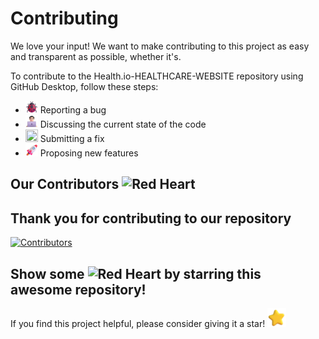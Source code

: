 # Contributing

We love your input! We want to make contributing to this project as easy and transparent as possible, whether it's.

To contribute to the Health.io-HEALTHCARE-WEBSITE repository using GitHub Desktop, follow these steps:

- <img src="https://raw.githubusercontent.com/Tarikul-Islam-Anik/tarikul-islam-anik/main/assets/images/Lady%20Beetle.png" width="20" height="20"> Reporting a bug
- <img src="https://raw.githubusercontent.com/Tarikul-Islam-Anik/tarikul-islam-anik/main/assets/images/Man%20Technologist%20Light%20Skin%20Tone.png" width="20" height="20" > Discussing the current state of the code
- <img src="https://raw.githubusercontent.com/Tarikul-Islam-Anik/Animated-Fluent-Emojis/master/Emojis/Objects/Axe.png" width="20" height="20" > Submitting a fix
- <img src="https://raw.githubusercontent.com/Tarikul-Islam-Anik/tarikul-islam-anik/main/assets/images/Rocket.png" width="20" height="20" > Proposing new features

## Our Contributors <img src="https://raw.githubusercontent.com/Tarikul-Islam-Anik/Animated-Fluent-Emojis/master/Emojis/Smilies/Red%20Heart.png" alt="Red Heart" width="40" height="40" />

## Thank you for contributing to our repository

[![Contributors](https://contributors-img.web.app/image?repo=Anishkagupta04/Health.io-HEALTHCARE-WEBSITE-)](https://github.com/Anishkagupta04/Health.io-HEALTHCARE-WEBSITE-/graphs/contributors)

## Show some <img src="https://raw.githubusercontent.com/Tarikul-Islam-Anik/Animated-Fluent-Emojis/master/Emojis/Smilies/Red%20Heart.png" alt="Red Heart" width="30" height="30" /> by starring this awesome repository!

If you find this project helpful, please consider giving it a star! <img src="https://raw.githubusercontent.com/Tarikul-Islam-Anik/tarikul-islam-anik/main/assets/images/Star.png" width="30" height="30">
